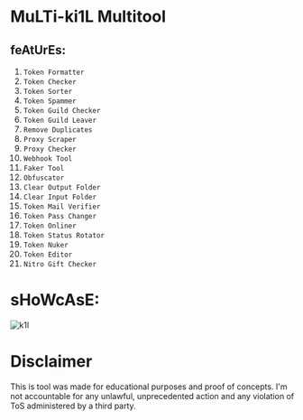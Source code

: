 # MuLTi-ki1L Multitool


## feAtUrEs:
1. `Token Formatter`
2. `Token Checker`
3. `Token Sorter`
4. `Token Spammer`
5. `Token Guild Checker`
6. `Token Guild Leaver`
7. `Remove Duplicates`
8. `Proxy Scraper`
9. `Proxy Checker`
10. `Webhook Tool`
11. `Faker Tool`
12. `Obfuscator`
13. `Clear Output Folder`
14. `Clear Input Folder`
15. `Token Mail Verifier`
16. `Token Pass Changer`
17. `Token Onliner`
18. `Token Status Rotator`
19. `Token Nuker`
20. `Token Editor`
21. `Nitro Gift Checker`




# sHoWcAsE: 
![k1l](https://github.com/user-attachments/assets/cde497ca-779b-4179-8419-1b45c80f4312)





# Disclaimer

This is tool was made for educational purposes and proof of concepts. I'm not accountable for any unlawful, unprecedented action and any violation of ToS administered by a third party.
